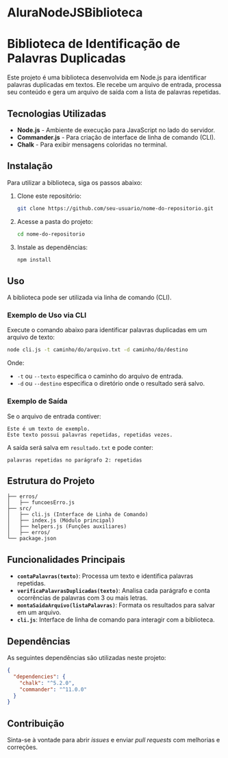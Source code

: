 # AluraNodeJSBiblioteca

# Biblioteca de Identificação de Palavras Duplicadas

Este projeto é uma biblioteca desenvolvida em Node.js para identificar palavras duplicadas em textos. Ele recebe um arquivo de entrada, processa seu conteúdo e gera um arquivo de saída com a lista de palavras repetidas.

## Tecnologias Utilizadas

- **Node.js** - Ambiente de execução para JavaScript no lado do servidor.
- **Commander.js** - Para criação de interface de linha de comando (CLI).
- **Chalk** - Para exibir mensagens coloridas no terminal.

## Instalação

Para utilizar a biblioteca, siga os passos abaixo:

1. Clone este repositório:
   ```sh
   git clone https://github.com/seu-usuario/nome-do-repositorio.git
   ```
2. Acesse a pasta do projeto:
   ```sh
   cd nome-do-repositorio
   ```
3. Instale as dependências:
   ```sh
   npm install
   ```

## Uso

A biblioteca pode ser utilizada via linha de comando (CLI).

### Exemplo de Uso via CLI

Execute o comando abaixo para identificar palavras duplicadas em um arquivo de texto:

```sh
node cli.js -t caminho/do/arquivo.txt -d caminho/do/destino
```

Onde:
- `-t` ou `--texto` especifica o caminho do arquivo de entrada.
- `-d` ou `--destino` especifica o diretório onde o resultado será salvo.

### Exemplo de Saída

Se o arquivo de entrada contiver:
```
Este é um texto de exemplo.
Este texto possui palavras repetidas, repetidas vezes.
```
A saída será salva em `resultado.txt` e pode conter:
```
palavras repetidas no parágrafo 2: repetidas
```

## Estrutura do Projeto

```
├── erros/
│   ├── funcoesErro.js
├── src/
│   ├── cli.js (Interface de Linha de Comando)
│   ├── index.js (Módulo principal)
│   ├── helpers.js (Funções auxiliares)
│   ├── erros/
└── package.json
```

## Funcionalidades Principais

- **`contaPalavras(texto)`**: Processa um texto e identifica palavras repetidas.
- **`verificaPalavrasDuplicadas(texto)`**: Analisa cada parágrafo e conta ocorrências de palavras com 3 ou mais letras.
- **`montaSaidaArquivo(listaPalavras)`**: Formata os resultados para salvar em um arquivo.
- **`cli.js`**: Interface de linha de comando para interagir com a biblioteca.

## Dependências

As seguintes dependências são utilizadas neste projeto:

```json
{
  "dependencies": {
    "chalk": "^5.2.0",
    "commander": "^11.0.0"
  }
}
```

## Contribuição

Sinta-se à vontade para abrir *issues* e enviar *pull requests* com melhorias e correções.



